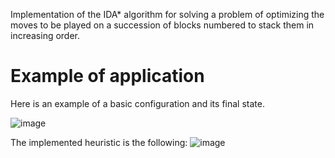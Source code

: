 Implementation of the IDA* algorithm for solving a problem of optimizing the moves to be played on a succession of blocks numbered to stack them in increasing order. 

# Example of application
Here is an example of a basic configuration and its final state.

![image](https://user-images.githubusercontent.com/94708849/162565811-fe66f9d5-7f00-4aa7-9029-3427d37543b6.png)


The implemented heuristic is the following:
![image](https://user-images.githubusercontent.com/94708849/162565523-a85b862a-a414-4576-876d-a9dc590766fe.png)



